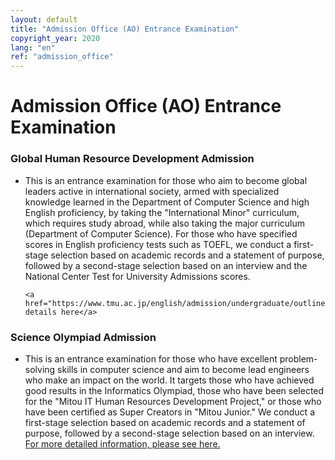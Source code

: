 ```yaml
---
layout: default
title: "Admission Office (AO) Entrance Examination"
copyright_year: 2020
lang: "en"
ref: "admission_office"
---
```


<h1 class="nav4">Admission Office (AO) Entrance Examination</h1>

<section>
  <h3>Global Human Resource Development Admission</h3>

  <ul>
    <li>This is an entrance examination for those who aim to become global leaders active in international society, armed with specialized knowledge learned in the Department of Computer Science and high English proficiency, by taking the "International Minor" curriculum, which requires study abroad, while also taking the major curriculum (Department of Computer Science). For those who have specified scores in English proficiency tests such as TOEFL, we conduct a first-stage selection based on academic records and a statement of purpose, followed by a second-stage selection based on an interview and the National Center Test for University Admissions scores.

    <a href="https://www.tmu.ac.jp/english/admission/undergraduate/outline/ao.html#global">More details here</a>
  </ul>


  <h3 id="olympic">Science Olympiad Admission</h3>
  <ul>
    <li>This is an entrance examination for those who have excellent problem-solving skills in computer science and aim to become lead engineers who make an impact on the world. It targets those who have achieved good results in the Informatics Olympiad, those who have been selected for the "Mitou IT Human Resources Development Project," or those who have been certified as Super Creators in "Mitou Junior." We conduct a first-stage selection based on academic records and a statement of purpose, followed by a second-stage selection based on an interview.
    <br>
    <a href="https://www.tmu.ac.jp/english/admission/undergraduate/outline/special.html">For more detailed information, please see here.</a>
    </li>
  </ul>
</section>
